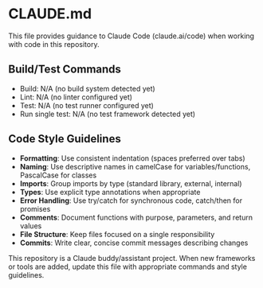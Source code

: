 # CLAUDE.md

This file provides guidance to Claude Code (claude.ai/code) when working with code in this repository.

## Build/Test Commands
- Build: N/A (no build system detected yet)
- Lint: N/A (no linter configured yet) 
- Test: N/A (no test runner configured yet)
- Run single test: N/A (no test framework detected yet)

## Code Style Guidelines
- **Formatting**: Use consistent indentation (spaces preferred over tabs)
- **Naming**: Use descriptive names in camelCase for variables/functions, PascalCase for classes
- **Imports**: Group imports by type (standard library, external, internal)
- **Types**: Use explicit type annotations when appropriate
- **Error Handling**: Use try/catch for synchronous code, catch/then for promises
- **Comments**: Document functions with purpose, parameters, and return values
- **File Structure**: Keep files focused on a single responsibility
- **Commits**: Write clear, concise commit messages describing changes

This repository is a Claude buddy/assistant project. When new frameworks or tools are added, update this file with appropriate commands and style guidelines.